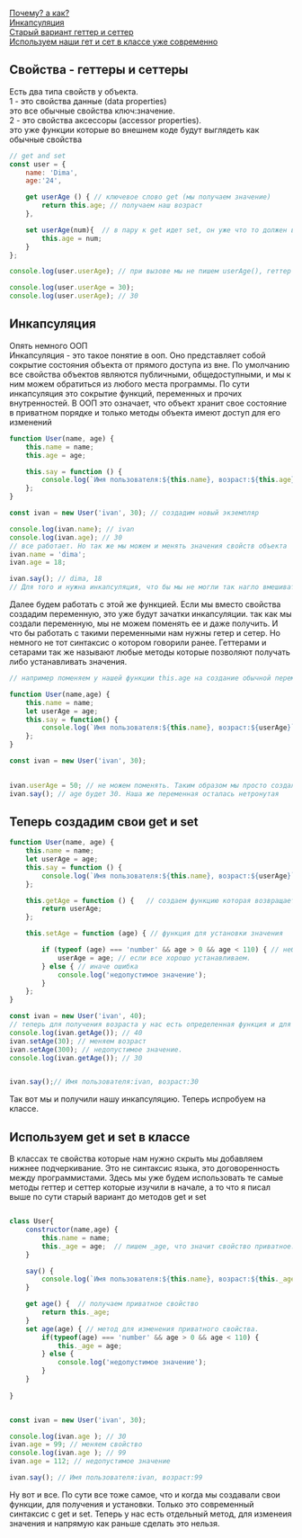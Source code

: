 [Почему? а как?](#getAndSet)<br>
[Инкапсуляция](#encapsulation)<br>
[Старый вариант геттер и сеттер](#zzz)<br>
[Используем наши гет и сет в классе уже современно](#gg)<br>

## <a name="getAndSet"> Свойства - геттеры и сеттеры </a>              
Есть два типа свойств у объекта.<br>
1 - это свойства данные (data properties)<br>
это все обычные свойства ключ:значение.<br>
2 - это свойства аксессоры (accessor properties).<br>
это уже функции которые во внешнем коде будут выглядеть как обычные свойства<br>
```javaScript
// get and set
const user = {
    name: 'Dima',
    age:'24',

    get userAge () { // ключевое слово get (мы получаем значение)
        return this.age; // получаем наш возраст
    },

    set userAge(num){  // в пару к get идет set, он уже что то должен в себя принимать (мы устанавливаем значение)
        this.age = num;
    }
};

console.log(user.userAge); // при вызове мы не пишем userAge(), геттер предпологает что внутри у нас уже есть какой то функционал и он нам позволяет работать с этим меотодом как с обычным совйством. Поэтому это называется свойство аксессор

console.log(user.userAge = 30);
console.log(user.userAge); // 30
``` 
## <a name="encapsulation"> Инкапсуляция </a>
Опять немного ООП<br>
Инкапсуляция - это такое понятие в ооп. Оно представляет собой сокрытие состояния объекта от прямого доступа из вне.
По умолчанию все свойства объектов являются публичными, общедоступными, и мы к ним можем обратиться из любого места программы.
По сути инкапсуляция это сокрытие функций, переменных и прочих внутренностей.
В ООП это означает, что объект хранит свое состояние в приватном порядке и только методы объекта имеют доступ для его изменений
```javaScript
function User(name, age) {
    this.name = name;
    this.age = age;

    this.say = function () {
        console.log(`Имя пользователя:${this.name}, возраст:${this.age}`);
    };
}

const ivan = new User('ivan', 30); // создадим новый экземпляр

console.log(ivan.name); // ivan
console.log(ivan.age); // 30
// все работает. Но так же мы можем и менять значения свойств объекта
ivan.name = 'dima';
ivan.age = 18;

ivan.say(); // dima, 18
// Для того и нужна инкапсуляция, что бы мы не могли так нагло вмешиваться в свойства.
```
Далее будем работать с этой же функцией.
Если мы вместо свойства создадим переменную, это уже будут зачатки инкапсуляции.
так как мы создали переменную, мы не можем поменять ее и даже получить. И что бы работать с такими переменными нам нужны гетер и сетер. Но немного не тот синтаксис о котором говорили ранее. Геттерами и сетарами так же называют любые методы которые позволяют получать либо устанавливать значения.
```javaScript
// например поменяем у нашей функции this.age на создание обычной переменной.

function User(name,age) {
    this.name = name;
    let userAge = age; 
    this.say = function() {
        console.log(`Имя пользователя:${this.name}, возраст:${userAge}`);
    };
}

const ivan = new User('ivan', 30); 
        

ivan.userAge = 50; // не можем поменять. Таким образом мы просто создали свойства userAge:50
ivan.say(); // age будет 30. Наша же переменная осталась нетронутая
```
## <a name ="zzz"> Теперь создадим свои get и set </a>
```javaScript
function User(name, age) {
    this.name = name;
    let userAge = age;
    this.say = function () {
        console.log(`Имя пользователя:${this.name}, возраст:${userAge}`);
    };

    this.getAge = function () {   // создаем функцию которая возвращает нам age
        return userAge;
    };

    this.setAge = function (age) { // функция для установки значения

        if (typeof (age) === 'number' && age > 0 && age < 110) { // небольшое условие
            userAge = age; // если все хорошо устанавливаем.
        } else { // иначе ошибка
            console.log('недопустимое значение');
        }
    };
}

const ivan = new User('ivan', 40);
// теперь для получения возраста у нас есть определенная функция и для того что бы его поменять тоже
console.log(ivan.getAge()); // 40
ivan.setAge(30); // меняем возраст
ivan.setAge(300); // недопустимое значение.
console.log(ivan.getAge()); // 30


ivan.say();// Имя пользователя:ivan, возраст:30
```
Так вот мы и получили нашу инкапсуляцию. Теперь испробуем на классе.
## <a name='gg'> Используем get и set в классе </a>
В классах те свойства которые нам нужно скрыть мы добавляем нижнее подчеркивание. Это не синтаксис языка, это договоренность между программистами.
Здесь мы уже будем использовать те самые методы геттер и сеттер которые изучили в начале, а то что я писал выше по сути старый вариант до методов get и set
```javaScript

class User{
    constructor(name,age) {
        this.name = name;
        this._age = age;  // пишем _age, что значит свойство приватное.Если другой программист это увидит, он будет значть, что  это приват
    }

    say() {
        console.log(`Имя пользователя:${this.name}, возраст:${this._age}`);  
    }

    get age() {  // получаем приватное свойство
        return this._age; 
    }
    set age(age) { // метод для изменения приватного свойства.
        if(typeof(age) === 'number' && age > 0 && age < 110) {
            this._age = age;
        } else {
            console.log('недопустимое значение');
        }
    }
    
}


const ivan = new User('ivan', 30);

console.log(ivan.age ); // 30
ivan.age = 99; // меняем свойство
console.log(ivan.age ); // 99
ivan.age = 112; // недопустимое значение

ivan.say(); // Имя пользователя:ivan, возраст:99
```
Ну вот и все. По сути все тоже самое, что и когда мы создавали свои функции, для получения и установки. Только это современный синтаксис с get и set.
Теперь у нас есть отдельный метод, для изменеия значения и напрямую как раньше сделать это нельзя.


